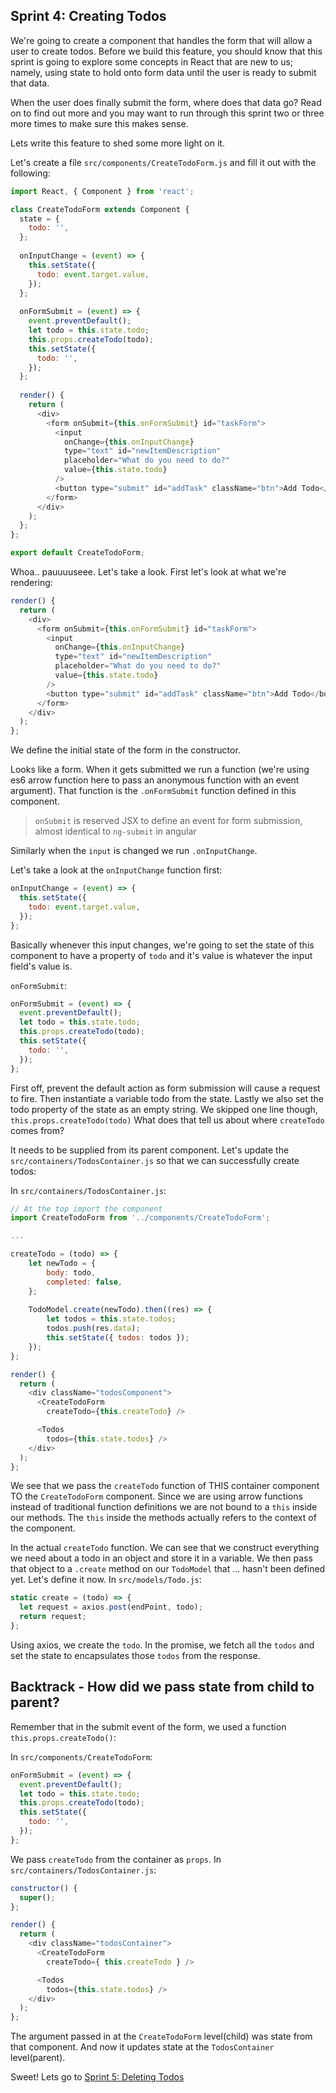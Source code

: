 ## Sprint 4: Creating Todos
We're going to create a component that handles the form that will allow a user to create todos. Before we build this feature, you should know that this sprint is going to explore some concepts in React that are new to us; namely, using state to hold onto form data until the user is ready to submit that data. 

When the user does finally submit the form, where does that data go? Read on to find out more and you may want to run through this sprint two or three more times to make sure this makes sense.

Lets write this feature to shed some more light on it.

Let's create a file `src/components/CreateTodoForm.js` and fill it out with the following:

```js
import React, { Component } from 'react';

class CreateTodoForm extends Component {
  state = {
    todo: '',
  };
  
  onInputChange = (event) => {
    this.setState({
      todo: event.target.value,
    });
  };
  
  onFormSubmit = (event) => {
    event.preventDefault();
    let todo = this.state.todo;
    this.props.createTodo(todo);
    this.setState({
      todo: '',
    });
  };
  
  render() {
    return (
      <div>
        <form onSubmit={this.onFormSubmit} id="taskForm">
          <input  
            onChange={this.onInputChange} 
            type="text" id="newItemDescription" 
            placeholder="What do you need to do?" 
            value={this.state.todo}
          />
          <button type="submit" id="addTask" className="btn">Add Todo</button>
        </form>
      </div>
    );
  };
};

export default CreateTodoForm;
```

Whoa.. pauuuuseee. Let's take a look. First let's look at what we're rendering:

```js
render() {
  return (
    <div>
      <form onSubmit={this.onFormSubmit} id="taskForm">
        <input  
          onChange={this.onInputChange} 
          type="text" id="newItemDescription" 
          placeholder="What do you need to do?" 
          value={this.state.todo}
        />
        <button type="submit" id="addTask" className="btn">Add Todo</button>
      </form>
    </div>
  );
};
```

We define the initial state of the form in the constructor.

Looks like a form. When it gets submitted we run a function (we're using es6 arrow function here to pass an anonymous function with an event argument). That function is the `.onFormSubmit` function defined in this component.

> `onSubmit` is reserved JSX to define an event for form submission, almost identical to `ng-submit` in angular

Similarly when the `input` is changed we run `.onInputChange`.


Let's take a look at the `onInputChange` function first:

```js
onInputChange = (event) => {
  this.setState({
    todo: event.target.value,
  });
};
```

Basically whenever this input changes, we're going to set the state of this component to have a property of `todo` and it's value is whatever the input field's value is.

`onFormSubmit`:

```js
onFormSubmit = (event) => {
  event.preventDefault();
  let todo = this.state.todo;
  this.props.createTodo(todo);
  this.setState({
    todo: '',
  });
};
```

First off, prevent the default action as form submission will cause a request to fire. Then instantiate a variable todo from the state. Lastly we also set the todo property of the state as an empty string. We skipped one line though, `this.props.createTodo(todo)` What does that tell us about where `createTodo` comes from?

It needs to be supplied from its parent component. Let's update the `src/containers/TodosContainer.js` so that we can successfully create todos:

In `src/containers/TodosContainer.js`:  

```js
// At the top import the component
import CreateTodoForm from '../components/CreateTodoForm';

...

createTodo = (todo) => {
    let newTodo = {
        body: todo,
        completed: false,
    };
    
    TodoModel.create(newTodo).then((res) => {
        let todos = this.state.todos;
        todos.push(res.data);
        this.setState({ todos: todos });
    });
};

render() {
  return (
    <div className="todosComponent">
      <CreateTodoForm
        createTodo={this.createTodo} />

      <Todos
        todos={this.state.todos} />
    </div>
  );
};
```

We see that we pass the `createTodo` function of THIS container component TO the `CreateTodoForm` component. Since we are using arrow functions instead of traditional function definitions we are not bound to a `this` inside our methods.  The `this` inside the methods actually refers to the context of the component. 

In the actual `createTodo` function. We can see that we construct everything we need about a todo in an object and store it in a variable. We then pass that object to a `.create` method on our `TodoModel` that ... hasn't been defined yet. Let's define it now. In `src/models/Todo.js`:

```js
static create = (todo) => {
  let request = axios.post(endPoint, todo);
  return request;
};
```

Using axios, we create the `todo`. In the promise, we fetch all the `todos` and set the state to encapsulates those `todos` from the response.

## Backtrack - How did we pass state from child to parent?

Remember that in the submit event of the form, we used a function `this.props.createTodo()`:

In `src/components/CreateTodoForm`:

```js
onFormSubmit = (event) => {
  event.preventDefault();
  let todo = this.state.todo;
  this.props.createTodo(todo);
  this.setState({
    todo: '',
  });
};
```

We pass `createTodo` from the container as `props`. In `src/containers/TodosContainer.js`:

```js
constructor() {
  super(); 
};

render() {
  return (
    <div className="todosContainer">
      <CreateTodoForm
        createTodo={ this.createTodo } />

      <Todos
        todos={this.state.todos} />
    </div>
  );
};
```

The argument passed in at the `CreateTodoForm` level(child) was state from that component. And now it updates state at the `TodosContainer` level(parent).

Sweet! Lets go to [Sprint 5: Deleting Todos](Sprint5.md)
